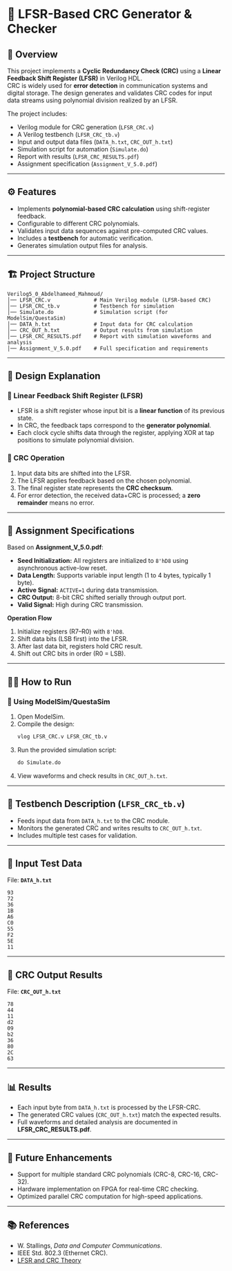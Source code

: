 # 📘 LFSR-Based CRC Generator & Checker  

## 🔎 Overview  
This project implements a **Cyclic Redundancy Check (CRC)** using a **Linear Feedback Shift Register (LFSR)** in Verilog HDL.  
CRC is widely used for **error detection** in communication systems and digital storage. The design generates and validates CRC codes for input data streams using polynomial division realized by an LFSR.  

The project includes:  
- Verilog module for CRC generation (`LFSR_CRC.v`)  
- A Verilog testbench (`LFSR_CRC_tb.v`)  
- Input and output data files (`DATA_h.txt`, `CRC_OUT_h.txt`)  
- Simulation script for automation (`Simulate.do`)  
- Report with results (`LFSR_CRC_RESULTS.pdf`)  
- Assignment specification (`Assignment_V_5.0.pdf`)  

---

## ⚙️ Features  
- Implements **polynomial-based CRC calculation** using shift-register feedback.  
- Configurable to different CRC polynomials.  
- Validates input data sequences against pre-computed CRC values.  
- Includes a **testbench** for automatic verification.  
- Generates simulation output files for analysis.  

---

## 🏗 Project Structure  

```
Verilog5_0_Abdelhameed_Mahmoud/
│── LFSR_CRC.v              # Main Verilog module (LFSR-based CRC)
│── LFSR_CRC_tb.v           # Testbench for simulation
│── Simulate.do             # Simulation script (for ModelSim/QuestaSim)
│── DATA_h.txt              # Input data for CRC calculation
│── CRC_OUT_h.txt           # Output results from simulation
│── LFSR_CRC_RESULTS.pdf    # Report with simulation waveforms and analysis
│── Assignment_V_5.0.pdf    # Full specification and requirements
```

---

## 📐 Design Explanation  

### 🔸 Linear Feedback Shift Register (LFSR)  
- LFSR is a shift register whose input bit is a **linear function** of its previous state.  
- In CRC, the feedback taps correspond to the **generator polynomial**.  
- Each clock cycle shifts data through the register, applying XOR at tap positions to simulate polynomial division.  

### 🔸 CRC Operation  
1. Input data bits are shifted into the LFSR.  
2. The LFSR applies feedback based on the chosen polynomial.  
3. The final register state represents the **CRC checksum**.  
4. For error detection, the received data+CRC is processed; a **zero remainder** means no error.  

---

## 📑 Assignment Specifications  

Based on **Assignment_V_5.0.pdf**:  
- **Seed Initialization:** All registers are initialized to `8'hD8` using asynchronous active-low reset.  
- **Data Length:** Supports variable input length (1 to 4 bytes, typically 1 byte).  
- **Active Signal:** `ACTIVE=1` during data transmission.  
- **CRC Output:** 8-bit CRC shifted serially through output port.  
- **Valid Signal:** High during CRC transmission.  

**Operation Flow**  
1. Initialize registers (R7–R0) with `8'hD8`.  
2. Shift data bits (LSB first) into the LFSR.  
3. After last data bit, registers hold CRC result.  
4. Shift out CRC bits in order (R0 = LSB).  

---

## 🧑‍💻 How to Run  

### 🔹 Using ModelSim/QuestaSim  
1. Open ModelSim.  
2. Compile the design:  
   ```tcl
   vlog LFSR_CRC.v LFSR_CRC_tb.v
   ```  
3. Run the provided simulation script:  
   ```tcl
   do Simulate.do
   ```  
4. View waveforms and check results in `CRC_OUT_h.txt`.  

---

## 📝 Testbench Description (`LFSR_CRC_tb.v`)  
- Feeds input data from `DATA_h.txt` to the CRC module.  
- Monitors the generated CRC and writes results to `CRC_OUT_h.txt`.  
- Includes multiple test cases for validation.  

---

## 📂 Input Test Data  

File: **`DATA_h.txt`**  
```
93
72
36
1B
A6
C0
55
F2
5E
11
```

---

## 📂 CRC Output Results  

File: **`CRC_OUT_h.txt`**  
```
78
44
11
d2
09
b2
36
80
2C
63
```

---

## 📊 Results  
- Each input byte from `DATA_h.txt` is processed by the LFSR-CRC.  
- The generated CRC values (`CRC_OUT_h.txt`) match the expected results.  
- Full waveforms and detailed analysis are documented in **LFSR_CRC_RESULTS.pdf**.  

---

## 🔮 Future Enhancements  
- Support for multiple standard CRC polynomials (CRC-8, CRC-16, CRC-32).  
- Hardware implementation on FPGA for real-time CRC checking.  
- Optimized parallel CRC computation for high-speed applications.  

---

## 📚 References  
- W. Stallings, *Data and Computer Communications*.  
- IEEE Std. 802.3 (Ethernet CRC).  
- [LFSR and CRC Theory](https://en.wikipedia.org/wiki/Cyclic_redundancy_check)  
